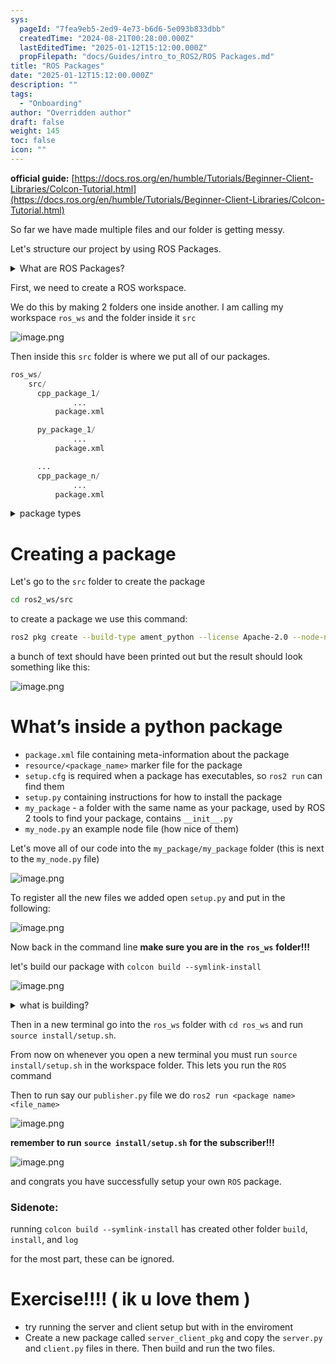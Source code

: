 ```yaml
---
sys:
  pageId: "7fea9eb5-2ed9-4e73-b6d6-5e093b833dbb"
  createdTime: "2024-08-21T00:28:00.000Z"
  lastEditedTime: "2025-01-12T15:12:00.000Z"
  propFilepath: "docs/Guides/intro_to_ROS2/ROS Packages.md"
title: "ROS Packages"
date: "2025-01-12T15:12:00.000Z"
description: ""
tags:
  - "Onboarding"
author: "Overridden author"
draft: false
weight: 145
toc: false
icon: ""
---
```


**official guide:** [https://docs.ros.org/en/humble/Tutorials/Beginner-Client-Libraries/Colcon-Tutorial.html](https://docs.ros.org/en/humble/Tutorials/Beginner-Client-Libraries/Colcon-Tutorial.html)

So far we have made multiple files and our folder is getting messy.

Let's structure our project by using ROS Packages.

<details>

<summary>What are ROS Packages?</summary>

ROS Packages are, as the name implies, packages of code that are highly sharable between ROS developers.

They consist of a folder, `package.xml` file, and source code

```python
      cpp_package_1/
		      ... imagine much code files here ..
          package.xml
```

</details>

First, we need to create a ROS workspace.

We do this by making 2 folders one inside another. I am calling my workspace `ros_ws` and the folder inside it `src`

![image.png](https://prod-files-secure.s3.us-west-2.amazonaws.com/d518164a-d88e-44d1-a4ee-3adb3bd8bce0/70706947-fd18-4537-a67b-e12946812d31/image.png?X-Amz-Algorithm=AWS4-HMAC-SHA256&X-Amz-Content-Sha256=UNSIGNED-PAYLOAD&X-Amz-Credential=ASIAZI2LB466XKRDZZF5%2F20250706%2Fus-west-2%2Fs3%2Faws4_request&X-Amz-Date=20250706T051017Z&X-Amz-Expires=3600&X-Amz-Security-Token=IQoJb3JpZ2luX2VjEEkaCXVzLXdlc3QtMiJGMEQCICbtwbq5TDsbnkBOjNP8vlO6yL5xXPMerQB5HmzIFFEPAiAO8aN%2FjoHWjCHhJrWqKgqGQvndDqYUy7F9J5kiq9Xn2ir%2FAwhSEAAaDDYzNzQyMzE4MzgwNSIMMCUgqZdiVbqqlk%2FwKtwDvZ8fn76VrRTBblkLys1LZ0pxanGjUf6qAACowYV37sVmCkUSqaBysbz7QQa9Pi%2Bfownu49K%2Bh%2F14QuTgFgZXkNMoRXH9z2LVoaEz4Nqrm6euBu7whpAgcjDGtsbzrBPoML%2BAwvP7RMXWJxSK5xo62W25R9Y82%2Fxajts7I6YV%2B1z68dx2ugbgiiohacpO6OPrBOHRhfWmm6C0Be3RowS%2FN1AqpXirUlV1%2BaWNOY%2BAUcDMB%2FccZJqoQRaYY7lb8GQhut8jmoX9VjL19xEPKbWhH3O9w6h16RKEUmR9K4vfyUcY0gjsfrGiDG86%2FUpK%2FBHExOREGL6iiWBzt1LVtlCxQW1EQOTpA3SZ5Wx48Cmj2dU%2FYBaMguyjVGtJ5Rlt20U3uqpd%2B81nys5JiRNgMvw9v4nuDgnua8RN76gxg4UTjtGf5tDUGglGRxd%2BvbQDGGZ0I%2BIgL0D6TXBvQU3vk9hpcHV2A44YmruAmzB%2FmLkzwqACFZG5hgABhwFlKYR%2BpsNZ6zPOFlrEinjGX3xIIHRaN9dHj6IHOf8aCGQbHimig51GPsn7RUOEFK%2BxL%2B4qM2YauRdlGv4xIvoqHxAkF8yvmnQ4zTj5iRzVg4lB5sK8oX0MlDih7kSQ%2BFZ%2FErwwuounwwY6pgE0yTcacna%2FrLy%2BRxceXFAmP6Qcubnt2jAapR8XFmdAgLtq1iwZlLX2ZOvQt5JfzUgmCemM%2BgFdcpCU2%2F5wZN7XLk1nM2Hw%2BmkItbJo0EpPBvUhjMRgRy41M1mhQDcjF58QLxkaBCE%2F%2Flo8qHFozNzYZY47aKLM9zqC1DPc7sWvLNpj8pHJJAnYPX2QXmnuNaB2SK9YXoo1m9XLtO0H0hu26AWW75qL&X-Amz-Signature=42d9320b790b01e9511a601121b46a6e3896b2cd357bf001340fe10b419fd762&X-Amz-SignedHeaders=host&x-amz-checksum-mode=ENABLED&x-id=GetObject)

Then inside this `src` folder is where we put all of our packages.

```python
ros_ws/
    src/
      cpp_package_1/
		      ...
          package.xml

      py_package_1/
		      ...
          package.xml

      ...
      cpp_package_n/
		      ...
          package.xml

```

<details>

<summary>package types</summary>

packages can be either `C++` or python.

the intern file structure is different for each but for this guide we will stick to creating python packages

</details>

# Creating a package

Let's go to the `src` folder to create the package

```bash
cd ros2_ws/src
```

to create a package we use this command:

```bash
ros2 pkg create --build-type ament_python --license Apache-2.0 --node-name my_node my_package
```

a bunch of text should have been printed out but the result should look something like this:

![image.png](https://prod-files-secure.s3.us-west-2.amazonaws.com/d518164a-d88e-44d1-a4ee-3adb3bd8bce0/e6cf1e3f-8512-4a3e-b131-079f800bf3e8/image.png?X-Amz-Algorithm=AWS4-HMAC-SHA256&X-Amz-Content-Sha256=UNSIGNED-PAYLOAD&X-Amz-Credential=ASIAZI2LB466XKRDZZF5%2F20250706%2Fus-west-2%2Fs3%2Faws4_request&X-Amz-Date=20250706T051017Z&X-Amz-Expires=3600&X-Amz-Security-Token=IQoJb3JpZ2luX2VjEEkaCXVzLXdlc3QtMiJGMEQCICbtwbq5TDsbnkBOjNP8vlO6yL5xXPMerQB5HmzIFFEPAiAO8aN%2FjoHWjCHhJrWqKgqGQvndDqYUy7F9J5kiq9Xn2ir%2FAwhSEAAaDDYzNzQyMzE4MzgwNSIMMCUgqZdiVbqqlk%2FwKtwDvZ8fn76VrRTBblkLys1LZ0pxanGjUf6qAACowYV37sVmCkUSqaBysbz7QQa9Pi%2Bfownu49K%2Bh%2F14QuTgFgZXkNMoRXH9z2LVoaEz4Nqrm6euBu7whpAgcjDGtsbzrBPoML%2BAwvP7RMXWJxSK5xo62W25R9Y82%2Fxajts7I6YV%2B1z68dx2ugbgiiohacpO6OPrBOHRhfWmm6C0Be3RowS%2FN1AqpXirUlV1%2BaWNOY%2BAUcDMB%2FccZJqoQRaYY7lb8GQhut8jmoX9VjL19xEPKbWhH3O9w6h16RKEUmR9K4vfyUcY0gjsfrGiDG86%2FUpK%2FBHExOREGL6iiWBzt1LVtlCxQW1EQOTpA3SZ5Wx48Cmj2dU%2FYBaMguyjVGtJ5Rlt20U3uqpd%2B81nys5JiRNgMvw9v4nuDgnua8RN76gxg4UTjtGf5tDUGglGRxd%2BvbQDGGZ0I%2BIgL0D6TXBvQU3vk9hpcHV2A44YmruAmzB%2FmLkzwqACFZG5hgABhwFlKYR%2BpsNZ6zPOFlrEinjGX3xIIHRaN9dHj6IHOf8aCGQbHimig51GPsn7RUOEFK%2BxL%2B4qM2YauRdlGv4xIvoqHxAkF8yvmnQ4zTj5iRzVg4lB5sK8oX0MlDih7kSQ%2BFZ%2FErwwuounwwY6pgE0yTcacna%2FrLy%2BRxceXFAmP6Qcubnt2jAapR8XFmdAgLtq1iwZlLX2ZOvQt5JfzUgmCemM%2BgFdcpCU2%2F5wZN7XLk1nM2Hw%2BmkItbJo0EpPBvUhjMRgRy41M1mhQDcjF58QLxkaBCE%2F%2Flo8qHFozNzYZY47aKLM9zqC1DPc7sWvLNpj8pHJJAnYPX2QXmnuNaB2SK9YXoo1m9XLtO0H0hu26AWW75qL&X-Amz-Signature=818a46925d5a656b921a0e966127d931d8ba1f318d1f029467a009c3738d5c6e&X-Amz-SignedHeaders=host&x-amz-checksum-mode=ENABLED&x-id=GetObject)

# What’s inside a python package

- `package.xml` file containing meta-information about the package
- `resource/<package_name>` marker file for the package
- `setup.cfg` is required when a package has executables, so `ros2 run` can find them
- `setup.py` containing instructions for how to install the package
- `my_package` - a folder with the same name as your package, used by ROS 2 tools to find your package, contains `__init__.py`
- `my_node.py` an example node file (how nice of them)

Let's move all of our code into the `my_package/my_package` folder (this is next to the `my_node.py` file)

![image.png](https://prod-files-secure.s3.us-west-2.amazonaws.com/d518164a-d88e-44d1-a4ee-3adb3bd8bce0/9ce58f11-0da9-4d3e-b86d-506a9685d378/image.png?X-Amz-Algorithm=AWS4-HMAC-SHA256&X-Amz-Content-Sha256=UNSIGNED-PAYLOAD&X-Amz-Credential=ASIAZI2LB466XKRDZZF5%2F20250706%2Fus-west-2%2Fs3%2Faws4_request&X-Amz-Date=20250706T051017Z&X-Amz-Expires=3600&X-Amz-Security-Token=IQoJb3JpZ2luX2VjEEkaCXVzLXdlc3QtMiJGMEQCICbtwbq5TDsbnkBOjNP8vlO6yL5xXPMerQB5HmzIFFEPAiAO8aN%2FjoHWjCHhJrWqKgqGQvndDqYUy7F9J5kiq9Xn2ir%2FAwhSEAAaDDYzNzQyMzE4MzgwNSIMMCUgqZdiVbqqlk%2FwKtwDvZ8fn76VrRTBblkLys1LZ0pxanGjUf6qAACowYV37sVmCkUSqaBysbz7QQa9Pi%2Bfownu49K%2Bh%2F14QuTgFgZXkNMoRXH9z2LVoaEz4Nqrm6euBu7whpAgcjDGtsbzrBPoML%2BAwvP7RMXWJxSK5xo62W25R9Y82%2Fxajts7I6YV%2B1z68dx2ugbgiiohacpO6OPrBOHRhfWmm6C0Be3RowS%2FN1AqpXirUlV1%2BaWNOY%2BAUcDMB%2FccZJqoQRaYY7lb8GQhut8jmoX9VjL19xEPKbWhH3O9w6h16RKEUmR9K4vfyUcY0gjsfrGiDG86%2FUpK%2FBHExOREGL6iiWBzt1LVtlCxQW1EQOTpA3SZ5Wx48Cmj2dU%2FYBaMguyjVGtJ5Rlt20U3uqpd%2B81nys5JiRNgMvw9v4nuDgnua8RN76gxg4UTjtGf5tDUGglGRxd%2BvbQDGGZ0I%2BIgL0D6TXBvQU3vk9hpcHV2A44YmruAmzB%2FmLkzwqACFZG5hgABhwFlKYR%2BpsNZ6zPOFlrEinjGX3xIIHRaN9dHj6IHOf8aCGQbHimig51GPsn7RUOEFK%2BxL%2B4qM2YauRdlGv4xIvoqHxAkF8yvmnQ4zTj5iRzVg4lB5sK8oX0MlDih7kSQ%2BFZ%2FErwwuounwwY6pgE0yTcacna%2FrLy%2BRxceXFAmP6Qcubnt2jAapR8XFmdAgLtq1iwZlLX2ZOvQt5JfzUgmCemM%2BgFdcpCU2%2F5wZN7XLk1nM2Hw%2BmkItbJo0EpPBvUhjMRgRy41M1mhQDcjF58QLxkaBCE%2F%2Flo8qHFozNzYZY47aKLM9zqC1DPc7sWvLNpj8pHJJAnYPX2QXmnuNaB2SK9YXoo1m9XLtO0H0hu26AWW75qL&X-Amz-Signature=f70a3ac339bcb05307e2920f0fd28240aa56d84d45d2721e2cf512130bd017bb&X-Amz-SignedHeaders=host&x-amz-checksum-mode=ENABLED&x-id=GetObject)

To register all the new files we added open `setup.py` and put in the following:

![image.png](https://prod-files-secure.s3.us-west-2.amazonaws.com/d518164a-d88e-44d1-a4ee-3adb3bd8bce0/1cd7c262-4cae-4496-9d75-c178537d24a2/image.png?X-Amz-Algorithm=AWS4-HMAC-SHA256&X-Amz-Content-Sha256=UNSIGNED-PAYLOAD&X-Amz-Credential=ASIAZI2LB466XKRDZZF5%2F20250706%2Fus-west-2%2Fs3%2Faws4_request&X-Amz-Date=20250706T051017Z&X-Amz-Expires=3600&X-Amz-Security-Token=IQoJb3JpZ2luX2VjEEkaCXVzLXdlc3QtMiJGMEQCICbtwbq5TDsbnkBOjNP8vlO6yL5xXPMerQB5HmzIFFEPAiAO8aN%2FjoHWjCHhJrWqKgqGQvndDqYUy7F9J5kiq9Xn2ir%2FAwhSEAAaDDYzNzQyMzE4MzgwNSIMMCUgqZdiVbqqlk%2FwKtwDvZ8fn76VrRTBblkLys1LZ0pxanGjUf6qAACowYV37sVmCkUSqaBysbz7QQa9Pi%2Bfownu49K%2Bh%2F14QuTgFgZXkNMoRXH9z2LVoaEz4Nqrm6euBu7whpAgcjDGtsbzrBPoML%2BAwvP7RMXWJxSK5xo62W25R9Y82%2Fxajts7I6YV%2B1z68dx2ugbgiiohacpO6OPrBOHRhfWmm6C0Be3RowS%2FN1AqpXirUlV1%2BaWNOY%2BAUcDMB%2FccZJqoQRaYY7lb8GQhut8jmoX9VjL19xEPKbWhH3O9w6h16RKEUmR9K4vfyUcY0gjsfrGiDG86%2FUpK%2FBHExOREGL6iiWBzt1LVtlCxQW1EQOTpA3SZ5Wx48Cmj2dU%2FYBaMguyjVGtJ5Rlt20U3uqpd%2B81nys5JiRNgMvw9v4nuDgnua8RN76gxg4UTjtGf5tDUGglGRxd%2BvbQDGGZ0I%2BIgL0D6TXBvQU3vk9hpcHV2A44YmruAmzB%2FmLkzwqACFZG5hgABhwFlKYR%2BpsNZ6zPOFlrEinjGX3xIIHRaN9dHj6IHOf8aCGQbHimig51GPsn7RUOEFK%2BxL%2B4qM2YauRdlGv4xIvoqHxAkF8yvmnQ4zTj5iRzVg4lB5sK8oX0MlDih7kSQ%2BFZ%2FErwwuounwwY6pgE0yTcacna%2FrLy%2BRxceXFAmP6Qcubnt2jAapR8XFmdAgLtq1iwZlLX2ZOvQt5JfzUgmCemM%2BgFdcpCU2%2F5wZN7XLk1nM2Hw%2BmkItbJo0EpPBvUhjMRgRy41M1mhQDcjF58QLxkaBCE%2F%2Flo8qHFozNzYZY47aKLM9zqC1DPc7sWvLNpj8pHJJAnYPX2QXmnuNaB2SK9YXoo1m9XLtO0H0hu26AWW75qL&X-Amz-Signature=15c000b927629b06f4ecdcaa370f85d697f15d25559ccc5691daf55001229c5e&X-Amz-SignedHeaders=host&x-amz-checksum-mode=ENABLED&x-id=GetObject)

Now back in the command line **make sure you are in the** **`ros_ws`** **folder!!!**

let's build our package with `colcon build --symlink-install`

![image.png](https://prod-files-secure.s3.us-west-2.amazonaws.com/d518164a-d88e-44d1-a4ee-3adb3bd8bce0/2f2a0d27-b173-48fd-b189-5f5c0ce65619/image.png?X-Amz-Algorithm=AWS4-HMAC-SHA256&X-Amz-Content-Sha256=UNSIGNED-PAYLOAD&X-Amz-Credential=ASIAZI2LB466XKRDZZF5%2F20250706%2Fus-west-2%2Fs3%2Faws4_request&X-Amz-Date=20250706T051017Z&X-Amz-Expires=3600&X-Amz-Security-Token=IQoJb3JpZ2luX2VjEEkaCXVzLXdlc3QtMiJGMEQCICbtwbq5TDsbnkBOjNP8vlO6yL5xXPMerQB5HmzIFFEPAiAO8aN%2FjoHWjCHhJrWqKgqGQvndDqYUy7F9J5kiq9Xn2ir%2FAwhSEAAaDDYzNzQyMzE4MzgwNSIMMCUgqZdiVbqqlk%2FwKtwDvZ8fn76VrRTBblkLys1LZ0pxanGjUf6qAACowYV37sVmCkUSqaBysbz7QQa9Pi%2Bfownu49K%2Bh%2F14QuTgFgZXkNMoRXH9z2LVoaEz4Nqrm6euBu7whpAgcjDGtsbzrBPoML%2BAwvP7RMXWJxSK5xo62W25R9Y82%2Fxajts7I6YV%2B1z68dx2ugbgiiohacpO6OPrBOHRhfWmm6C0Be3RowS%2FN1AqpXirUlV1%2BaWNOY%2BAUcDMB%2FccZJqoQRaYY7lb8GQhut8jmoX9VjL19xEPKbWhH3O9w6h16RKEUmR9K4vfyUcY0gjsfrGiDG86%2FUpK%2FBHExOREGL6iiWBzt1LVtlCxQW1EQOTpA3SZ5Wx48Cmj2dU%2FYBaMguyjVGtJ5Rlt20U3uqpd%2B81nys5JiRNgMvw9v4nuDgnua8RN76gxg4UTjtGf5tDUGglGRxd%2BvbQDGGZ0I%2BIgL0D6TXBvQU3vk9hpcHV2A44YmruAmzB%2FmLkzwqACFZG5hgABhwFlKYR%2BpsNZ6zPOFlrEinjGX3xIIHRaN9dHj6IHOf8aCGQbHimig51GPsn7RUOEFK%2BxL%2B4qM2YauRdlGv4xIvoqHxAkF8yvmnQ4zTj5iRzVg4lB5sK8oX0MlDih7kSQ%2BFZ%2FErwwuounwwY6pgE0yTcacna%2FrLy%2BRxceXFAmP6Qcubnt2jAapR8XFmdAgLtq1iwZlLX2ZOvQt5JfzUgmCemM%2BgFdcpCU2%2F5wZN7XLk1nM2Hw%2BmkItbJo0EpPBvUhjMRgRy41M1mhQDcjF58QLxkaBCE%2F%2Flo8qHFozNzYZY47aKLM9zqC1DPc7sWvLNpj8pHJJAnYPX2QXmnuNaB2SK9YXoo1m9XLtO0H0hu26AWW75qL&X-Amz-Signature=f963829281783d19acc07cc39fbbbe5f4887508fca0e827d98e6e2fff0c2747f&X-Amz-SignedHeaders=host&x-amz-checksum-mode=ENABLED&x-id=GetObject)

<details>

<summary>what is building?</summary>

if you are a CS major at Rose-Hulman you will learn the answer to this in CSSE132

but TLDR; is it combines all the code files into one program that can be run easily 

</details>

Then in a new terminal go into the `ros_ws` folder with `cd ros_ws` and run `source install/setup.sh`. 

From now on whenever you open a new terminal you must run `source install/setup.sh` in the workspace folder. This lets you run the `ROS` command

Then to run say our `publisher.py` file we do `ros2 run <package name> <file_name>`

![image.png](https://prod-files-secure.s3.us-west-2.amazonaws.com/d518164a-d88e-44d1-a4ee-3adb3bd8bce0/4f4b1219-3a44-4632-aa0a-ce3471699f59/image.png?X-Amz-Algorithm=AWS4-HMAC-SHA256&X-Amz-Content-Sha256=UNSIGNED-PAYLOAD&X-Amz-Credential=ASIAZI2LB466XKRDZZF5%2F20250706%2Fus-west-2%2Fs3%2Faws4_request&X-Amz-Date=20250706T051017Z&X-Amz-Expires=3600&X-Amz-Security-Token=IQoJb3JpZ2luX2VjEEkaCXVzLXdlc3QtMiJGMEQCICbtwbq5TDsbnkBOjNP8vlO6yL5xXPMerQB5HmzIFFEPAiAO8aN%2FjoHWjCHhJrWqKgqGQvndDqYUy7F9J5kiq9Xn2ir%2FAwhSEAAaDDYzNzQyMzE4MzgwNSIMMCUgqZdiVbqqlk%2FwKtwDvZ8fn76VrRTBblkLys1LZ0pxanGjUf6qAACowYV37sVmCkUSqaBysbz7QQa9Pi%2Bfownu49K%2Bh%2F14QuTgFgZXkNMoRXH9z2LVoaEz4Nqrm6euBu7whpAgcjDGtsbzrBPoML%2BAwvP7RMXWJxSK5xo62W25R9Y82%2Fxajts7I6YV%2B1z68dx2ugbgiiohacpO6OPrBOHRhfWmm6C0Be3RowS%2FN1AqpXirUlV1%2BaWNOY%2BAUcDMB%2FccZJqoQRaYY7lb8GQhut8jmoX9VjL19xEPKbWhH3O9w6h16RKEUmR9K4vfyUcY0gjsfrGiDG86%2FUpK%2FBHExOREGL6iiWBzt1LVtlCxQW1EQOTpA3SZ5Wx48Cmj2dU%2FYBaMguyjVGtJ5Rlt20U3uqpd%2B81nys5JiRNgMvw9v4nuDgnua8RN76gxg4UTjtGf5tDUGglGRxd%2BvbQDGGZ0I%2BIgL0D6TXBvQU3vk9hpcHV2A44YmruAmzB%2FmLkzwqACFZG5hgABhwFlKYR%2BpsNZ6zPOFlrEinjGX3xIIHRaN9dHj6IHOf8aCGQbHimig51GPsn7RUOEFK%2BxL%2B4qM2YauRdlGv4xIvoqHxAkF8yvmnQ4zTj5iRzVg4lB5sK8oX0MlDih7kSQ%2BFZ%2FErwwuounwwY6pgE0yTcacna%2FrLy%2BRxceXFAmP6Qcubnt2jAapR8XFmdAgLtq1iwZlLX2ZOvQt5JfzUgmCemM%2BgFdcpCU2%2F5wZN7XLk1nM2Hw%2BmkItbJo0EpPBvUhjMRgRy41M1mhQDcjF58QLxkaBCE%2F%2Flo8qHFozNzYZY47aKLM9zqC1DPc7sWvLNpj8pHJJAnYPX2QXmnuNaB2SK9YXoo1m9XLtO0H0hu26AWW75qL&X-Amz-Signature=e618574ff09259447b86525f80f7b34a616828dcb85933323abd307005ddcfa8&X-Amz-SignedHeaders=host&x-amz-checksum-mode=ENABLED&x-id=GetObject)

**remember to run** **`source install/setup.sh`** **for the subscriber!!!**

![image.png](https://prod-files-secure.s3.us-west-2.amazonaws.com/d518164a-d88e-44d1-a4ee-3adb3bd8bce0/02121119-dad4-49ec-8356-c956108b4243/image.png?X-Amz-Algorithm=AWS4-HMAC-SHA256&X-Amz-Content-Sha256=UNSIGNED-PAYLOAD&X-Amz-Credential=ASIAZI2LB466XKRDZZF5%2F20250706%2Fus-west-2%2Fs3%2Faws4_request&X-Amz-Date=20250706T051017Z&X-Amz-Expires=3600&X-Amz-Security-Token=IQoJb3JpZ2luX2VjEEkaCXVzLXdlc3QtMiJGMEQCICbtwbq5TDsbnkBOjNP8vlO6yL5xXPMerQB5HmzIFFEPAiAO8aN%2FjoHWjCHhJrWqKgqGQvndDqYUy7F9J5kiq9Xn2ir%2FAwhSEAAaDDYzNzQyMzE4MzgwNSIMMCUgqZdiVbqqlk%2FwKtwDvZ8fn76VrRTBblkLys1LZ0pxanGjUf6qAACowYV37sVmCkUSqaBysbz7QQa9Pi%2Bfownu49K%2Bh%2F14QuTgFgZXkNMoRXH9z2LVoaEz4Nqrm6euBu7whpAgcjDGtsbzrBPoML%2BAwvP7RMXWJxSK5xo62W25R9Y82%2Fxajts7I6YV%2B1z68dx2ugbgiiohacpO6OPrBOHRhfWmm6C0Be3RowS%2FN1AqpXirUlV1%2BaWNOY%2BAUcDMB%2FccZJqoQRaYY7lb8GQhut8jmoX9VjL19xEPKbWhH3O9w6h16RKEUmR9K4vfyUcY0gjsfrGiDG86%2FUpK%2FBHExOREGL6iiWBzt1LVtlCxQW1EQOTpA3SZ5Wx48Cmj2dU%2FYBaMguyjVGtJ5Rlt20U3uqpd%2B81nys5JiRNgMvw9v4nuDgnua8RN76gxg4UTjtGf5tDUGglGRxd%2BvbQDGGZ0I%2BIgL0D6TXBvQU3vk9hpcHV2A44YmruAmzB%2FmLkzwqACFZG5hgABhwFlKYR%2BpsNZ6zPOFlrEinjGX3xIIHRaN9dHj6IHOf8aCGQbHimig51GPsn7RUOEFK%2BxL%2B4qM2YauRdlGv4xIvoqHxAkF8yvmnQ4zTj5iRzVg4lB5sK8oX0MlDih7kSQ%2BFZ%2FErwwuounwwY6pgE0yTcacna%2FrLy%2BRxceXFAmP6Qcubnt2jAapR8XFmdAgLtq1iwZlLX2ZOvQt5JfzUgmCemM%2BgFdcpCU2%2F5wZN7XLk1nM2Hw%2BmkItbJo0EpPBvUhjMRgRy41M1mhQDcjF58QLxkaBCE%2F%2Flo8qHFozNzYZY47aKLM9zqC1DPc7sWvLNpj8pHJJAnYPX2QXmnuNaB2SK9YXoo1m9XLtO0H0hu26AWW75qL&X-Amz-Signature=ad40ac0258528665fa2af2f134000c6918e5a51d43aab07961e0790effd23888&X-Amz-SignedHeaders=host&x-amz-checksum-mode=ENABLED&x-id=GetObject)

and congrats you have successfully setup your own `ROS` package.

### Sidenote:

running `colcon build --symlink-install` has created other folder `build`, `install`, and `log`

for the most part, these can be ignored.

# Exercise!!!! ( ik u love them )

- try running the server and client setup but with in the enviroment
- Create a new package called `server_client_pkg` and copy the `server.py` and `client.py` files in there. Then build and run the two files.
